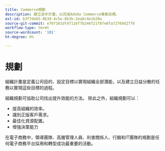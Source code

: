 ```yaml
---
title: Commerce規劃
description: 建立逐步計畫，以完成Adobe Commerce專案目標。
exl-id: b3f7de65-8630-4c5e-8b3b-2ea8c4e1b20a
source-git-commit: e76f101df47116f7b246f21f0fe0fa72769d2776
workflow-type: tm+mt
source-wordcount: '101'
ht-degree: 0%

---
```


# 規劃

組織計畫是定義公司目的、設定目標以實現組織全部潛能，以及建立日益分散的任務以實現這些目標的過程。

組織規劃可協助公司找出提升效能的方法。 除此之外，組織規劃可以&#x200B;：

- 提高組織的效率&#x200B;。
- 識別正版客戶需求&#x200B;。
- 最佳化資源配置&#x200B;。
- 增強決策&#x200B;能力

在電子商務中，領導團隊、高層管理人員、利害關係人、行銷和IT團隊的規劃是任何電子商務平台採用和轉型成功最重要的活動。
